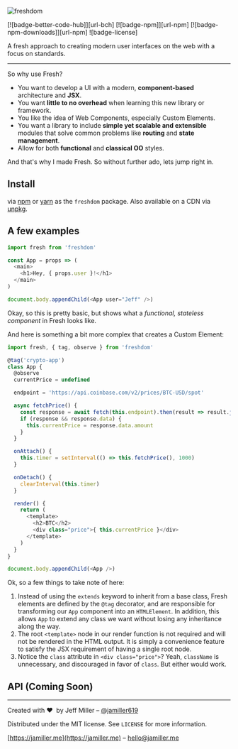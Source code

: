 ![freshdom](https://jamiller.me/static/fresh-logo.jpg)
<p>
  [![badge-better-code-hub]][url-bch]
  [![badge-npm]][url-npm]
  [![badge-npm-downloads]][url-npm]
  ![badge-license]
</p>
A fresh approach to creating modern user interfaces on the web with a focus on standards.

<hr />

So why use Fresh?
 - You want to develop a UI with a modern, **component-based** architecture and **JSX**.
 - You want **little to no overhead** when learning this new library or framework.
 - You like the idea of Web Components, especially Custom Elements.
 - You want a library to include **simple yet scalable and extensible** modules that solve common problems like **routing** and **state management**.
 - Allow for both **functional** and **classical OO** styles.

And that's why I made Fresh. So without further ado, lets jump right in.

## Install
via [npm][url-npm] or [yarn][url-yarn] as the `freshdom` package. Also available on a CDN via [unpkg](https://unpkg.com/freshdom/).

## A few examples

```js
import fresh from 'freshdom'

const App = props => (
  <main>
    <h1>Hey, { props.user }!</h1>
  </main>
)

document.body.appendChild(<App user="Jeff" />)
```
Okay, so this is pretty basic, but shows what a *functional, stateless component* in Fresh looks like.

And here is something a bit more complex that creates a Custom Element:

```js
import fresh, { tag, observe } from 'freshdom'

@tag('crypto-app')
class App {
  @observe
  currentPrice = undefined

  endpoint = 'https://api.coinbase.com/v2/prices/BTC-USD/spot'

  async fetchPrice() {
    const response = await fetch(this.endpoint).then(result => result.json())
    if (response && response.data) {
      this.currentPrice = response.data.amount
    }
  }

  onAttach() {
    this.timer = setInterval(() => this.fetchPrice(), 1000)
  }

  onDetach() {
    clearInterval(this.timer)
  }

  render() {
    return (
      <template>
        <h2>BTC</h2>
        <div class="price">{ this.currentPrice }</div>
      </template>
    )
  }
}

document.body.appendChild(<App />)
```
Ok, so a few things to take note of here:
 1. Instead of using the `extends` keyword to inherit from a base class, Fresh elements are defined by the `@tag` decorator, and are responsible for transforming our `App` component into an `HTMLElement`. In addition, this allows `App` to extend any class we want without losing any inheritance along the way.
 1. The root `<template>` node in our render function is not required and will not be rendered in the HTML output. It is simply a convenience feature to satisfy the JSX requirement of having a single root node.
 1. Notice the `class` attribute in `<div class="price">`? Yeah, `className` is unnecessary, and discouraged in favor of `class`. But either would work.

## API (Coming Soon)

---

Created with ❤ &nbsp;by Jeff Miller – [@jamiller619](https://twitter.com/jamiller619)

Distributed under the MIT license. See ``LICENSE`` for more information.

[https://jamiller.me](https://jamiller.me) – [hello@jamiller.me](hello@jamiller.me)

<!-- Markdown link & img dfn's -->
[url-npm]: https://npmjs.org/package/freshdom
[url-yarn]: https://yarnpkg.com/en/package/freshdom
[url-bch]: https://bettercodehub.com/results/jamiller619/freshdom
[badge-npm]: https://img.shields.io/npm/v/freshdom.svg?style=flat-square
[badge-npm-downloads]: https://img.shields.io/npm/dw/freshdom.svg?style=flat-square
[badge-better-code-hub]: https://bettercodehub.com/edge/badge/jamiller619/freshdom?branch=master&style=flat-square
[badge-license]: https://img.shields.io/github/license/jamiller619/freshdom.svg?style=flat-square